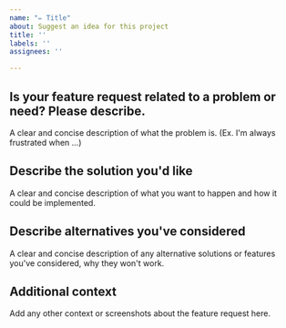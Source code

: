 ```yaml
---
name: "✏️ Title"
about: Suggest an idea for this project
title: ''
labels: ''
assignees: ''

---
```


## Is your feature request related to a problem or need? Please describe.
A clear and concise description of what the problem is. (Ex. I'm always frustrated when ...)

## Describe the solution you'd like
A clear and concise description of what you want to happen and how it could be implemented.

## Describe alternatives you've considered
A clear and concise description of any alternative solutions or features you've considered, why they won't work.

## Additional context
Add any other context or screenshots about the feature request here.
